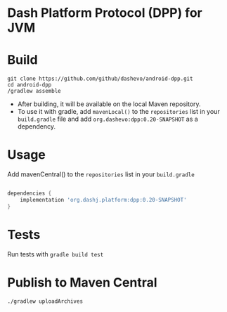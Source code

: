# Dash Platform Protocol (DPP) for JVM

# Build
```
git clone https://github.com/github/dashevo/android-dpp.git
cd android-dpp
/gradlew assemble
```
- After building, it will be available on the local Maven repository.
- To use it with gradle, add `mavenLocal()` to the `repositories` list in your `build.gradle` file and add `org.dashevo:dpp:0.20-SNAPSHOT` as a dependency. 

# Usage
Add mavenCentral() to the `repositories` list in your `build.gradle`
```groovy

dependencies {
    implementation 'org.dashj.platform:dpp:0.20-SNAPSHOT'
}
```

# Tests
Run tests with `gradle build test`

# Publish to Maven Central
```  
./gradlew uploadArchives
```